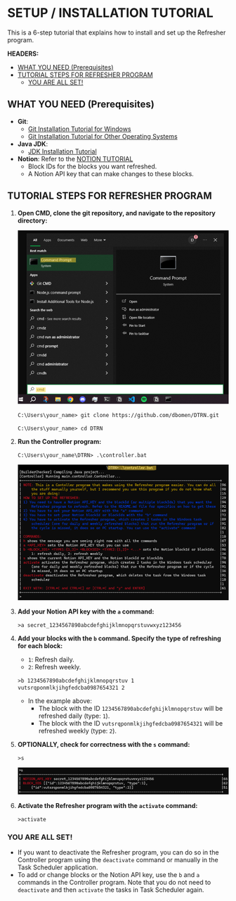 # SETUP / INSTALLATION TUTORIAL
This is a 6-step tutorial that explains how to install and set up the Refresher program.

**HEADERS:**
- [WHAT YOU NEED (Prerequisites)](#what-you-need-prerequisites)
- [TUTORIAL STEPS FOR REFRESHER PROGRAM](#tutorial-steps-for-refresher-program)
  - [YOU ARE ALL SET!](#you-are-all-set)

## WHAT YOU NEED (Prerequisites)
- **Git**:
  - [Git Installation Tutorial for Windows](https://www.geeksforgeeks.org/install-git-on-windows/) 
  - [Git Installation Tutorial for Other Operating Systems](https://www.geeksforgeeks.org/how-to-install-git/)
- **Java JDK**: 
  - [JDK Installation Tutorial](https://www.geeksforgeeks.org/download-and-install-java-development-kit-jdk-on-windows-mac-and-linux/)
- **Notion**: Refer to the [NOTION TUTORIAL](NotionTutorial.md)
  - Block IDs for the blocks you want refreshed.
  - A Notion API key that can make changes to these blocks.

## TUTORIAL STEPS FOR REFRESHER PROGRAM

1. **Open CMD, clone the git repository, and navigate to the repository directory:**

    ![alt text](assets/Tutorial-cmd.png)
    ```console
    C:\Users\your_name> git clone https://github.com/dbomen/DTRN.git
    ```
    ```console
    C:\Users\your_name> cd DTRN
    ```

2. **Run the Controller program:**

    ```console
    C:\Users\your_name\DTRN> .\controller.bat
    ```
    ![alt text](assets/Tutorial-run-controller.png)

3. **Add your Notion API key with the `a` command:**

    ```console
    >a secret_1234567890abcdefghijklmnopqrstuvwxyz123456
    ```

4. **Add your blocks with the `b` command. Specify the type of refreshing for each block:**
    - `1`: Refresh daily.
    - `2`: Refresh weekly.

    ```console
    >b 1234567890abcdefghijklmnopqrstuv 1 vutsrqponmlkjihgfedcba0987654321 2
    ```

    - In the example above:
      - The block with the ID `1234567890abcdefghijklmnopqrstuv` will be refreshed daily (type: `1`).
      - The block with the ID `vutsrqponmlkjihgfedcba0987654321` will be refreshed weekly (type: `2`).
  
5. **OPTIONALLY, check for correctness with the `s` command:**

    ```console
    >s
    ```
    ![alt text](assets/Tutorial-s-command.png)

6. **Activate the Refresher program with the `activate` command:**

    ```console
    >activate
    ```

### YOU ARE ALL SET!

- If you want to deactivate the Refresher program, you can do so in the Controller program using the `deactivate` command or manually in the Task Scheduler application.
- To add or change blocks or the Notion API key, use the `b` and `a` commands in the Controller program. Note that you do not need to `deactivate` and then `activate` the tasks in Task Scheduler again.
